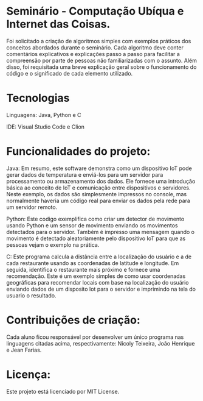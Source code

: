 # Seminário - Computação Ubíqua e Internet das Coisas.

Foi solicitado a criação de algoritmos simples com exemplos práticos dos conceitos abordados durante o seminário. Cada algoritmo deve conter comentários explicativos e explicações passo a passo para facilitar a compreensão por parte de pessoas não familiarizadas com o assunto. Além disso, foi requisitada uma breve explicação geral sobre o funcionamento do código e o significado de cada elemento utilizado.

# Tecnologias

Linguagens: Java, Python e C

IDE: Visual Studio Code e Clion

# Funcionalidades do projeto:

Java: Em resumo, este software demonstra como um dispositivo IoT pode gerar dados de temperatura e enviá-los para um servidor para processamento ou armazenamento dos dados. Ele fornece uma introdução básica ao conceito de IoT e comunicação entre dispositivos e servidores. Neste exemplo, os dados são simplesmente impressos no console, mas normalmente haveria um código real para enviar os dados pela rede para um servidor remoto.

Python: Este codigo exemplifica como criar um detector de movimento usando Python e um sensor de movimento enviando os movimentos detectados para o servidor. Também é impresso uma mensagem quando o movimento é detectado aleatoriamente pelo dispositivo IoT para que as pessoas vejam o exemplo na prática.

C: Este programa calcula a distância entre a localização do usuário e a de cada restaurante usando as coordenadas de latitude e longitude. Em seguida, identifica o restaurante mais próximo e fornece uma recomendação. Este é um exemplo simples de como usar coordenadas geográficas para recomendar locais com base na localização do usuário enviando dados de um disposito Iot para o servidor e imprimindo na tela do usuario o resultado.

# Contribuições de criação:

Cada aluno ficou responsável por desenvolver um único programa nas linguagens citadas acima, respectivamente: Nicoly Teixeira, João Henrique e Jean Farias.

# Licença:

Este projeto está licenciado por MIT License.